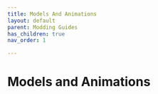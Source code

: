 ```yaml
---
title: Models And Animations
layout: default
parent: Modding Guides
has_children: true
nav_order: 1

---
```


# Models and Animations

